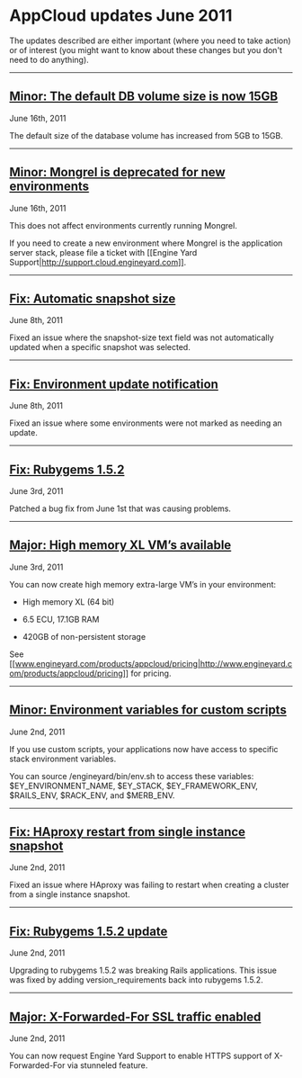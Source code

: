 # AppCloud updates June 2011

The updates described are either important (where you need to take action) or of interest (you might want to know about these changes but you don't need to do anything). 

---

<a href=#update8><h2 id="update10"> Minor: The default DB volume size is now 15GB </h2></a>

June 16th, 2011

The default size of the database volume has increased from 5GB to 15GB.

---

<a href=#update8><h2 id="update9"> Minor: Mongrel is deprecated for new environments  </h2></a>

June 16th, 2011

This does not affect environments currently running Mongrel. 

If you need to create a new environment where Mongrel is the application server stack, please file a ticket with [[Engine Yard Support|http://support.cloud.engineyard.com]].

---

<a href=#update8><h2 id="update8"> Fix: Automatic snapshot size </h2></a>

June 8th, 2011

Fixed an issue where the snapshot-size text field was not automatically updated when a specific snapshot was selected.

---

<a href=#update7><h2 id="update7"> Fix: Environment update notification </h2></a>

June 8th, 2011

Fixed an issue where some environments were not marked as needing an update.

---

<a href=#update6><h2 id="update6"> Fix: Rubygems 1.5.2 </h2></a>

June 3rd, 2011

Patched a bug fix from June 1st that was causing problems.

---

<a href=#update5><h2 id="update5"> **Major:** High memory XL VM’s available </h2></a>

June 3rd, 2011

You can now create high memory extra-large VM’s in your environment:

* High memory XL (64 bit)

* 6.5 ECU, 17.1GB RAM

* 420GB of non-persistent storage

See [[www.engineyard.com/products/appcloud/pricing|http://www.engineyard.com/products/appcloud/pricing]] for pricing.

---

<a href=#update4><h2 id="update4"> Minor: Environment variables for custom scripts </h2></a>

June 2nd, 2011

If you use custom scripts, your applications now have access to specific stack environment variables. 

You can source /engineyard/bin/env.sh to access these variables: $EY_ENVIRONMENT_NAME, $EY_STACK, $EY_FRAMEWORK_ENV, $RAILS_ENV, $RACK_ENV, and $MERB_ENV.


---

<a href=#update3><h2 id="update3"> Fix: HAproxy restart from single instance snapshot </h2></a>

June 2nd, 2011

Fixed an issue where HAproxy was failing to restart when creating a cluster from a single instance snapshot.

---

<a href=#update2><h2 id="update2"> Fix: Rubygems 1.5.2 update</h2></a>

June 2nd, 2011

Upgrading to rubygems 1.5.2 was breaking Rails applications. This issue was fixed by adding version_requirements back into rubygems 1.5.2.


---

<a href=#update1> <h2 id="update1"> **Major:** X-Forwarded-For SSL traffic enabled </h2></a>

June 2nd, 2011

You can now request Engine Yard Support to enable HTTPS support of X-Forwarded-For via stunneled feature.



[1]: #update1        "update1"
[2]: #update2        "update2"
[3]: #update3        "update3"
[4]: #update4        "update4"
[5]: #update5        "update5"
[6]: #update6        "update6"
[7]: #update7        "update7"
[8]: #update8        "update8"
[9]: #update9        "update9"
[10]: #update10        "update10"